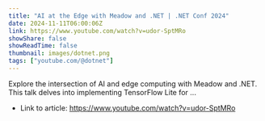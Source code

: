 ```yaml
---
title: "AI at the Edge with Meadow and .NET | .NET Conf 2024"
date: 2024-11-11T06:00:06Z
link: https://www.youtube.com/watch?v=udor-SptMRo
showShare: false
showReadTime: false
thumbnail: images/dotnet.png
tags: ["youtube.com/@dotnet"]
---
```

Explore the intersection of AI and edge computing with Meadow and .NET. This talk delves into implementing TensorFlow Lite for ...

- Link to article: https://www.youtube.com/watch?v=udor-SptMRo